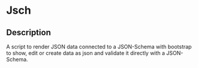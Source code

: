 # Jsch

## Description

A script to render JSON data connected to a JSON-Schema with bootstrap to show, edit or create data as json and validate it directly with a JSON-Schema.
